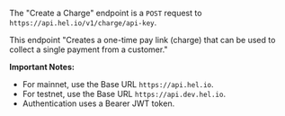 The "Create a Charge" endpoint is a `POST` request to `https://api.hel.io/v1/charge/api-key`.

This endpoint "Creates a one-time pay link (charge) that can be used to collect a single payment from a customer."

**Important Notes:**
*   For mainnet, use the Base URL `https://api.hel.io`.
*   For testnet, use the Base URL `https://api.dev.hel.io`.
*   Authentication uses a Bearer JWT token.